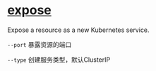 # [expose](https://kubernetes.io/docs/reference/generated/kubectl/kubectl-commands#expose)

Expose a resource as a new Kubernetes service.

`--port` 暴露资源的端口

`--type` 创建服务类型，默认ClusterIP
